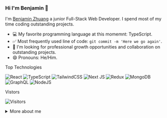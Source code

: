 ### Hi I'm Benjamin 👋

I'm [Benjamin Zhuang](https://benjaminzhuang.com/) a junior Full-Stack Web Developer. I spend most of my time coding outstanding projects.

<!-- 📮 Reach me out! -->

- 💻 My favorite programming language at this momemnt: TypeScript.
- ✅ Most frequently used line of code: `git commit -m 'Here we go again'`.
- 🎈 I'm looking for professional growth opportunities and collaboration on outstanding projects.
- 😄 Pronouns: He/Him.

<!-- separator -->
Top Technologies

![React](https://img.shields.io/badge/react-%2320232a.svg?style=for-the-badge&logo=react&logoColor=%2361DAFB) ![TypeScript](https://img.shields.io/badge/typescript-%23007ACC.svg?style=for-the-badge&logo=typescript&logoColor=white) ![TailwindCSS](https://img.shields.io/badge/tailwindcss-%2338B2AC.svg?style=for-the-badge&logo=tailwind-css&logoColor=white) ![Next JS](https://img.shields.io/badge/Next-black?style=for-the-badge&logo=next.js&logoColor=white) ![Redux](https://img.shields.io/badge/redux-%23593d88.svg?style=for-the-badge&logo=redux&logoColor=white) ![MongoDB](https://img.shields.io/badge/MongoDB-%234ea94b.svg?style=for-the-badge&logo=mongodb&logoColor=white) ![GraphQL](https://img.shields.io/badge/-GraphQL-E10098?style=for-the-badge&logo=graphql&logoColor=white) ![NodeJS](https://img.shields.io/badge/node.js-6DA55F?style=for-the-badge&logo=node.js&logoColor=white)


<!-- separator -->
Vistors

![Visitors](https://api.visitorbadge.io/api/visitors?path=https%3A%2F%2Fgithub.com%2FBenjaminnnnnn%2Fbenjaminnnnnn&countColor=%23263759)

<details>
<summary>More about me</summary>

#### Code Stats
<!--START_SECTION:waka-->

```txt
Go           5 hrs 20 mins   ███████▒░░░░░░░░░░░░░░░░░   29.52 %
TypeScript   5 hrs 10 mins   ███████░░░░░░░░░░░░░░░░░░   28.59 %
Python       3 hrs 1 min     ████▒░░░░░░░░░░░░░░░░░░░░   16.69 %
JSON         1 hr 52 mins    ██▓░░░░░░░░░░░░░░░░░░░░░░   10.35 %
Markdown     1 hr 51 mins    ██▓░░░░░░░░░░░░░░░░░░░░░░   10.27 %
```

<!--END_SECTION:waka-->

#### Github Stats
![benjaminnnnnn's github stats](https://github-readme-stats.vercel.app/api?username=benjaminnnnnn&hide=contribs,prs)
</details>